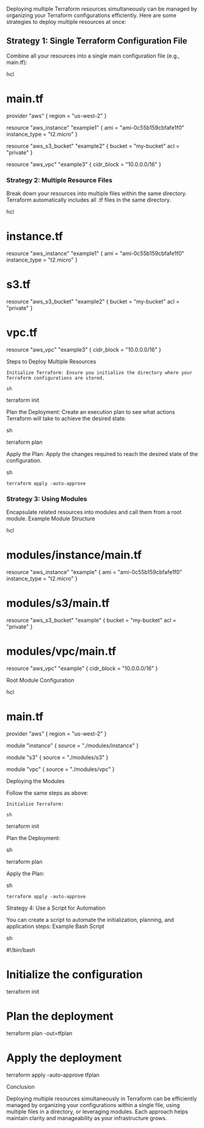 Deploying multiple Terraform resources simultaneously can be managed by organizing your Terraform configurations efficiently. Here are some strategies to deploy multiple resources at once:
## Strategy 1: Single Terraform Configuration File

Combine all your resources into a single main configuration file (e.g., main.tf):

hcl

# main.tf

provider "aws" {
  region = "us-west-2"
}

resource "aws_instance" "example1" {
  ami           = "ami-0c55b159cbfafe1f0"
  instance_type = "t2.micro"
}

resource "aws_s3_bucket" "example2" {
  bucket = "my-bucket"
  acl    = "private"
}

resource "aws_vpc" "example3" {
  cidr_block = "10.0.0.0/16"
}

### Strategy 2: Multiple Resource Files

Break down your resources into multiple files within the same directory. Terraform automatically includes all .tf files in the same directory.

hcl

# instance.tf
resource "aws_instance" "example1" {
  ami           = "ami-0c55b159cbfafe1f0"
  instance_type = "t2.micro"
}

# s3.tf
resource "aws_s3_bucket" "example2" {
  bucket = "my-bucket"
  acl    = "private"
}

# vpc.tf
resource "aws_vpc" "example3" {
  cidr_block = "10.0.0.0/16"
}

Steps to Deploy Multiple Resources

    Initialize Terraform: Ensure you initialize the directory where your Terraform configurations are stored.

    sh

terraform init

Plan the Deployment: Create an execution plan to see what actions Terraform will take to achieve the desired state.

sh

terraform plan

Apply the Plan: Apply the changes required to reach the desired state of the configuration.

sh

    terraform apply -auto-approve

### Strategy 3: Using Modules

Encapsulate related resources into modules and call them from a root module.
Example Module Structure

hcl

# modules/instance/main.tf
resource "aws_instance" "example" {
  ami           = "ami-0c55b159cbfafe1f0"
  instance_type = "t2.micro"
}

# modules/s3/main.tf
resource "aws_s3_bucket" "example" {
  bucket = "my-bucket"
  acl    = "private"
}

# modules/vpc/main.tf
resource "aws_vpc" "example" {
  cidr_block = "10.0.0.0/16"
}

Root Module Configuration

hcl

# main.tf

provider "aws" {
  region = "us-west-2"
}

module "instance" {
  source = "./modules/instance"
}

module "s3" {
  source = "./modules/s3"
}

module "vpc" {
  source = "./modules/vpc"
}

Deploying the Modules

Follow the same steps as above:

    Initialize Terraform:

    sh

terraform init

Plan the Deployment:

sh

terraform plan

Apply the Plan:

sh

    terraform apply -auto-approve

Strategy 4: Use a Script for Automation

You can create a script to automate the initialization, planning, and application steps:
Example Bash Script

sh

#!/bin/bash

# Initialize the configuration
terraform init

# Plan the deployment
terraform plan -out=tfplan

# Apply the deployment
terraform apply -auto-approve tfplan

Conclusion

Deploying multiple resources simultaneously in Terraform can be efficiently managed by organizing your configurations within a single file, using multiple files in a directory, or leveraging modules. Each approach helps maintain clarity and manageability as your infrastructure grows.
